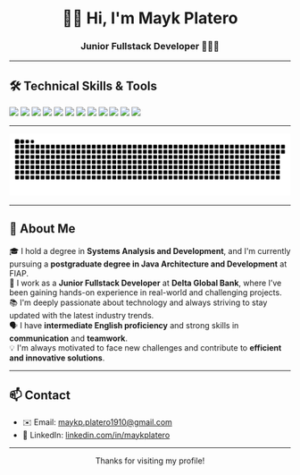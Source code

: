<h1 align="center">👋🏻 Hi, I'm Mayk Platero</h1>

<h3 align="center">Junior Fullstack Developer 👨🏻‍💻</h3>

---

## 🛠️ Technical Skills & Tools

<p align="left">
  <!-- Languages & Frameworks -->
  <img src="https://img.shields.io/badge/Java-ED8B00?style=for-the-badge&logo=java&logoColor=white"/>
  <img src="https://img.shields.io/badge/.NET-512BD4?style=for-the-badge&logo=dotnet&logoColor=white"/>
  <img src="https://img.shields.io/badge/Golang-00ADD8?style=for-the-badge&logo=go&logoColor=white"/>
  <img src="https://img.shields.io/badge/Node.js-339933?style=for-the-badge&logo=node.js&logoColor=white"/>
  <img src="https://img.shields.io/badge/Spring Boot-6DB33F?style=for-the-badge&logo=spring-boot&logoColor=white"/>

  <!-- Databases -->
  <img src="https://img.shields.io/badge/PostgreSQL-4169E1?style=for-the-badge&logo=postgresql&logoColor=white"/>

  <!-- Tools -->
  <img src="https://img.shields.io/badge/Git-F05032?style=for-the-badge&logo=git&logoColor=white"/>
  <img src="https://img.shields.io/badge/GitHub-181717?style=for-the-badge&logo=github&logoColor=white"/>
  <img src="https://img.shields.io/badge/Postman-FF6C37?style=for-the-badge&logo=postman&logoColor=white"/>
  <img src="https://img.shields.io/badge/DBeaver-372923?style=for-the-badge&logo=data&logoColor=white"/>
  <img src="https://img.shields.io/badge/IntelliJ IDEA-000000?style=for-the-badge&logo=intellij-idea&logoColor=white"/>
  <img src="https://img.shields.io/badge/VS Code-007ACC?style=for-the-badge&logo=visual-studio-code&logoColor=white"/>
</p>

---

<p align="center">
  <img src="https://github.com/MaykPlatero/MaykPlatero/blob/main/github-contribution-grid-snake.svg" alt="Snake animation" />
</p>

---

## 📖 About Me

🎓 I hold a degree in **Systems Analysis and Development**, and I'm currently pursuing a **postgraduate degree in Java Architecture and Development** at FIAP.  
🚀 I work as a **Junior Fullstack Developer** at **Delta Global Bank**, where I’ve been gaining hands-on experience in real-world and challenging projects.  
📚 I'm deeply passionate about technology and always striving to stay updated with the latest industry trends.  
🗣️ I have **intermediate English proficiency** and strong skills in **communication** and **teamwork**.  
💡 I'm always motivated to face new challenges and contribute to **efficient and innovative solutions**.

---

## 📫 Contact

- ✉️ Email: [maykp.platero1910@gmail.com](mailto:maykp.platero1910@gmail.com)  
- 💼 LinkedIn: [linkedin.com/in/maykplatero](https://linkedin.com/in/maykplatero)

---

<p align="center">Thanks for visiting my profile!</p>
